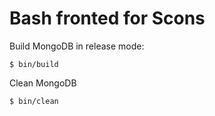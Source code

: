 Bash fronted for Scons
======================

Build MongoDB in release mode:

    $ bin/build

Clean MongoDB

    $ bin/clean
